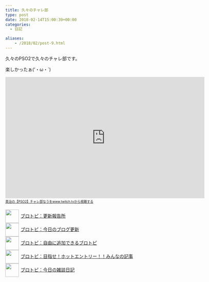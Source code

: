 ```yaml
---
title: 久々のチャレ部
type: post
date: 2018-02-14T15:00:39+00:00
categories:
  - 日記

aliases:
    - /2018/02/post-9.html
---
```

久々のPSO2で久々のチャレ部です。
  
楽しかったぁ(&#8216;・ω・\`)
  
<iframe src="https://player.twitch.tv/?autoplay=false&video=v228963999" width="620" height="378" frameborder="0" scrolling="no" allowfullscreen="allowfullscreen"></iframe><a style="padding: 2px 0px 4px; display: block; width: 345px; font-weight: normal; font-size: 10px; text-decoration: underline;" href="https://www.twitch.tv/videos/228963999?tt_content=text_link&tt_medium=vod_embed">英治の【PSO2】チャレ部なうをwww.twitch.tvから視聴する</a>

<p style="text-align: left;">
  <a href="https://blogcircle.jp/commu/1911/topic/1"><img src="https://blogcircle.jp/thumb/commu/1911/1" style="width: 3em !important; height: 3em !important; vertical-align: middle; margin-right: .4em;" />ブロトピ：更新報告所</a><br /> <a href="https://blogcircle.jp/commu/414/topic/3"><img src="https://blogcircle.jp/thumb/commu/414/2" style="width: 3em !important; height: 3em !important; vertical-align: middle; margin-right: .4em;" />ブロトピ：今日のブログ更新</a> <br /> <a href="https://blogcircle.jp/commu/583/topic/6"><img src="https://blogcircle.jp/thumb/commu/583/3" style="width: 3em !important; height: 3em !important; vertical-align: middle; margin-right: .4em;" />ブロトピ：自由に追加できるブロトピ</a> <br /> <a href="https://blogcircle.jp/commu/1097/topic/1"><img src="https://blogcircle.jp/thumb/commu/1097/6" style="width: 3em !important; height: 3em !important; vertical-align: middle; margin-right: .4em;" />ブロトピ：目指せ！ホットエントリー！！みんなの記事</a> <br /> <a href="https://blogcircle.jp/commu/29/topic/1"><img src="https://blogcircle.jp/thumb/commu/29/2" style="width: 3em !important; height: 3em !important; vertical-align: middle; margin-right: .4em;" />ブロトピ：今日の雑談日記</a>
</p>